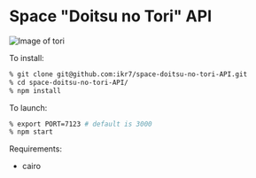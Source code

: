 # Space "Doitsu no Tori" API

![Image of tori](https://pbs.twimg.com/media/BzWDYX2CIAAR62z.png)

To install:  

```sh
% git clone git@github.com:ikr7/space-doitsu-no-tori-API.git  
% cd space-doitsu-no-tori-API/
% npm install
```

To launch:  
```sh
% export PORT=7123 # default is 3000  
% npm start
```

Requirements: 
- cairo